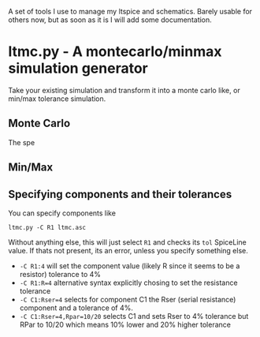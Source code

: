A set of tools I use to manage my ltspice and schematics. Barely usable for others now, but as soon as it is I will add
some documentation.


# ltmc.py - A montecarlo/minmax simulation generator
Take your existing simulation and transform it into a monte carlo like, or min/max tolerance simulation.

## Monte Carlo
The spe
## Min/Max

## Specifying components and their tolerances

You can specify components like
```
ltmc.py -C R1 ltmc.asc
```

Without anything else, this will just select `R1` and checks its `tol` SpiceLine value. If thats not present, its an
error, unless you specify something else.

* `-C R1:4` will set the component value (likely R since it seems to be a resistor) tolerance to 4%
* `-C R1:R=4` alternative syntax explicitly chosing to set the resistance tolerance
* `-C C1:Rser=4` selects for component C1 the Rser (serial resistance) component and a tolerance of 4%.
* `-C C1:Rser=4,Rpar=10/20` selects C1 and sets Rser to 4% tolerance but RPar to 10/20 which means 10% lower and 20%
  higher tolerance

